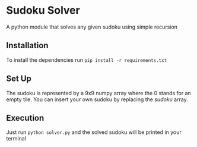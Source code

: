 # Sudoku Solver
A python module that solves any given sudoku using simple recursion

## Installation
To install the dependencies run `pip install -r requirements.txt`

## Set Up
The sudoku is represented by a 9x9 numpy array where the 0 stands for an empty tile.
You can insert your own sudoku by replacing the _sudoku_ array.

## Execution
Just run `python solver.py` and the solved sudoku will be printed in your terminal
